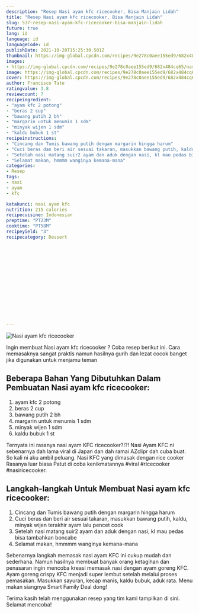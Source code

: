 ```yaml
---
description: "Resep Nasi ayam kfc ricecooker, Bisa Manjain Lidah"
title: "Resep Nasi ayam kfc ricecooker, Bisa Manjain Lidah"
slug: 537-resep-nasi-ayam-kfc-ricecooker-bisa-manjain-lidah
future: true
lang: id
language: id
languageCode: id
publishDate: 2021-10-20T15:25:30.501Z 
thumbnail: https://img-global.cpcdn.com/recipes/9e278c0aee155ed9/682x484cq65/nasi-ayam-kfc-ricecooker-foto-resep-utama.webp
images:
- https://img-global.cpcdn.com/recipes/9e278c0aee155ed9/682x484cq65/nasi-ayam-kfc-ricecooker-foto-resep-utama.webp
image: https://img-global.cpcdn.com/recipes/9e278c0aee155ed9/682x484cq65/nasi-ayam-kfc-ricecooker-foto-resep-utama.webp
cover: https://img-global.cpcdn.com/recipes/9e278c0aee155ed9/682x484cq65/nasi-ayam-kfc-ricecooker-foto-resep-utama.webp
author: Francisco Tate
ratingvalue: 3.8
reviewcount: 7
recipeingredient:
- "ayam kfc 2 potong"
- "beras 2 cup"
- "bawang putih 2 bh"
- "margarin untuk menumis 1 sdm"
- "minyak wijen 1 sdm"
- "kaldu bubuk 1 st"
recipeinstructions:
- "Cincang dan Tumis bawang putih dengan margarin hingga harum"
- "Cuci beras dan beri air sesuai takaran, masukkan bawang putih, kaldu, minyak wijen terakhir ayam lalu pencet cook"
- "Setelah nasi matang suir2 ayam dan aduk dengan nasi, kl mau pedas bisa tambahkan boncabe"
- "Selamat makan, hmmmm wanginya kemana-mana"
categories:
- Resep
tags:
- nasi
- ayam
- kfc

katakunci: nasi ayam kfc 
nutrition: 215 calories
recipecuisine: Indonesian
preptime: "PT23M"
cooktime: "PT58M"
recipeyield: "3"
recipecategory: Dessert


     
    
    
    
    
    
    
    
    
    
    
      
    
---
```



![Nasi ayam kfc ricecooker](https://img-global.cpcdn.com/recipes/9e278c0aee155ed9/682x484cq65/nasi-ayam-kfc-ricecooker-foto-resep-utama.webp)

Ingin membuat Nasi ayam kfc ricecooker ? Coba resep berikut ini. Cara memasaknya sangat praktis namun hasilnya gurih dan lezat cocok banget jika digunakan untuk menjamu teman

<!--inarticleads1-->

## Beberapa Bahan Yang Dibutuhkan Dalam Pembuatan Nasi ayam kfc ricecooker:

1. ayam kfc 2 potong
1. beras 2 cup
1. bawang putih 2 bh
1. margarin untuk menumis 1 sdm
1. minyak wijen 1 sdm
1. kaldu bubuk 1 st

Ternyata ini rasanya nasi ayam KFC ricecooker?!?! Nasi Ayam KFC ni sebenarnya dah lama viral di Japan dan dah ramai AZclipr dah cuba buat. So kali ni aku ambil peluang. Nasi KFC yang dimasak dengan rice cooker Rasanya luar biasa Patut di coba kenikmatannya #viral #ricecooker #nasiricecooker. 

<!--inarticleads2-->

## Langkah-langkah Untuk Membuat Nasi ayam kfc ricecooker:

1. Cincang dan Tumis bawang putih dengan margarin hingga harum
1. Cuci beras dan beri air sesuai takaran, masukkan bawang putih, kaldu, minyak wijen terakhir ayam lalu pencet cook
1. Setelah nasi matang suir2 ayam dan aduk dengan nasi, kl mau pedas bisa tambahkan boncabe
1. Selamat makan, hmmmm wanginya kemana-mana


Sebenarnya langkah memasak nasi ayam KFC ini cukup mudah dan sederhana. Namun hasilnya membuat banyak orang ketagihan dan penasaran ingin mencoba kreasi memasak nasi dengan ayam goreng KFC. Ayam goreng crispy KFC menjadi super lembut setelah melalui proses pemasakan. Masukkan sayuran, kecap manis, kaldu bubuk, aduk rata. Menu makan siangnya Smart Family Deal dong! 

Terima kasih telah menggunakan resep yang tim kami tampilkan di sini. Selamat mencoba!
